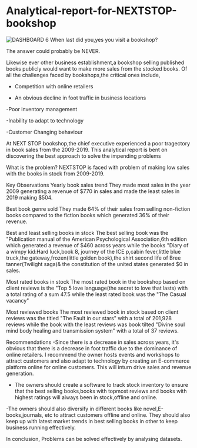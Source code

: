 # Analytical-report-for-NEXTSTOP-bookshop
![DASHBOARD 6](https://github.com/user-attachments/assets/314aa37c-fb0e-40a8-92c6-498cf4e60318)
When last did you,yes you visit a bookshop?

The answer could probably be NEVER.

Likewise ever other business establishment,a bookshop selling published books publicly would want to make more sales from the stocked books. Of all the challenges faced by bookshops,the critical ones include,

- Competition with online retailers

- An obvious decline in foot traffic in business locations

-Poor inventory management

-Inability to adapt to technology

-Customer Changing behaviour

At NEXT STOP bookshop,the chief executive experienced a poor tragectory in book sales from the 2009-2019. This analytical report is bent on discovering the best approach to solve the impending problems

What is the problem?
NEXTSTOP is faced with problem of making low sales with the books in stock from 2009-2019.

Key Observations
Yearly book sales trend
They made most sales in the year 2009 generating a revenue of $770 in sales and made the least sales in 2019 making $504.

Best book genre sold
They made 64% of their sales from selling non-fiction books compared to the fiction books which generated 36% of their revenue.

Best and least selling books in stock
The best selling book was the "Publication manual of the American Psychological Association,6th edition which generated a revenue of $460 across years while the books "Diary of a wimpy kid:Hard luck,book 8, journey of the ICE p,cabin fever,little blue truck,the gateway,frozen(little golden book),the shirt second life of Bree tanner(Twilight saga)& the constitution of the united states generated $0 in sales.

Most rated books in stock
The most rated book in the bookshop based on client reviews is the "Top 5 love language(the secret to love that lasts) with a total rating of a sum 47.5 while the least rated book was the "The Casual vacancy"

Most reviewed books
The most reviewed book in stock based on client reviews was the titled "The Fault in our stars" with a total of 201,928 reviews while the book with the least reviews was book tilted "Divine soul mind body healing and transmission system" with a total of 37 reviews.

Recommendations
-Since there is a decrease in sales across years, it's obvious that there is a decrease in foot traffic due to the dominance of online retailers. I recommend the owner hosts events and workshops to attract customers and also adapt to technology by creating an E-commerce platform online for online customers. This will inturn drive sales and revenue generation.

- The owners should create a software to track stock inventory to ensure that the best selling books,books with topmost reviews and books with highest ratings will always been in stock,offline and online.

-The owners should also diversify in different books like novel,E-books,journals, etc to attract customers offline and online. They should also keep up with latest market trends in best selling books in other to keep business running effectively.

In conclusion, Problems can be solved effectively by analysing datasets.





